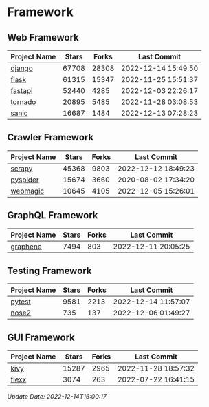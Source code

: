# Framework

## Web Framework
| Project Name | Stars | Forks | Last Commit |
| ------------ | ----- | ----- | ----------- |
| [django](https://github.com/django/django) | 67708 | 28308 | 2022-12-14 15:49:50 |
| [flask](https://github.com/pallets/flask) | 61315 | 15347 | 2022-11-25 15:51:37 |
| [fastapi](https://github.com/tiangolo/fastapi) | 52440 | 4285 | 2022-12-03 22:26:17 |
| [tornado](https://github.com/tornadoweb/tornado) | 20895 | 5485 | 2022-11-28 03:08:53 |
| [sanic](https://github.com/sanic-org/sanic) | 16687 | 1484 | 2022-12-13 07:28:23 |

## Crawler Framework
| Project Name | Stars | Forks | Last Commit |
| ------------ | ----- | ----- | ----------- |
| [scrapy](https://github.com/scrapy/scrapy) | 45368 | 9803 | 2022-12-12 18:49:23 |
| [pyspider](https://github.com/binux/pyspider) | 15674 | 3660 | 2020-08-02 17:34:20 |
| [webmagic](https://github.com/code4craft/webmagic) | 10645 | 4105 | 2022-12-05 15:26:01 |

## GraphQL Framework
| Project Name | Stars | Forks | Last Commit |
| ------------ | ----- | ----- | ----------- |
| [graphene](https://github.com/graphql-python/graphene) | 7494 | 803 | 2022-12-11 20:05:25 |

## Testing Framework
| Project Name | Stars | Forks | Last Commit |
| ------------ | ----- | ----- | ----------- |
| [pytest](https://github.com/pytest-dev/pytest) | 9581 | 2213 | 2022-12-14 11:57:07 |
| [nose2](https://github.com/nose-devs/nose2) | 735 | 137 | 2022-12-06 01:49:27 |

## GUI Framework
| Project Name | Stars | Forks | Last Commit |
| ------------ | ----- | ----- | ----------- |
| [kivy](https://github.com/kivy/kivy) | 15287 | 2965 | 2022-11-28 18:57:32 |
| [flexx](https://github.com/flexxui/flexx) | 3074 | 263 | 2022-07-22 16:41:15 |

*Update Date: 2022-12-14T16:00:17*